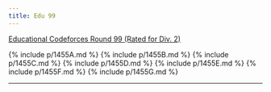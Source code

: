 ```yaml
---
title: Edu 99
---
```


[Educational Codeforces Round 99 (Rated for Div. 2)](https://codeforces.com/contest/1455)

{% include p/1455A.md %}
{% include p/1455B.md %}
{% include p/1455C.md %}
{% include p/1455D.md %}
{% include p/1455E.md %}
{% include p/1455F.md %}
{% include p/1455G.md %}

* * *

<object data='notes/Edu-99.pdf' width='1000' height='1000' type='application/pdf'/>
